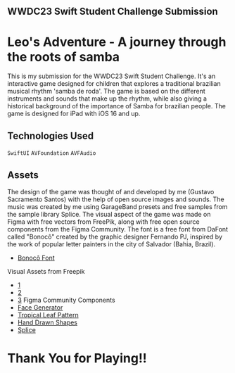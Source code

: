 ##  WWDC23 Swift Student Challenge Submission
# Leo's Adventure - A journey through the roots of samba

This is my submission for the WWDC23 Swift Student Challenge. It's an interactive game designed for children that explores a traditional brazilian musical rhythm 'samba de roda'. The game is based on the different instruments and sounds that make up the rhythm, while also giving a historical background of the importance of Samba for brazilian people. The game is designed for iPad with iOS 16 and up.

## Technologies Used
`SwiftUI` `AVFoundation` `AVFAudio`

## Assets
The design of the game was thought of and developed by me (Gustavo Sacramento Santos) with the help of open source images and sounds. The music was created by me using GarageBand presets and free samples from the sample library Splice. The visual aspect of the game was made on Figma with free vectors from FreePik, along with free open source components from the Figma Community. The font is a free font from DaFont called "Bonocô" created by the graphic designer Fernando PJ,  inspired by the work of popular letter painters in the city of Salvador (Bahia, Brazil).

* [Bonocô Font](https://www.dafont.com/pt/bonoco.font)

Visual Assets from Freepik
 * [1](https://www.freepik.com/free-vector/white-dish-utensils-set-vector-illustration_3450203.htm#page=2&query=plate%20and%20knife%20cartoon&position=3&from_view=search&track=ais)
* [2](https://www.freepik.com/free-vector/hand-drawn-flat-cuba-travel-illustration_26293885.htm#page=6&query=Desenho%20bahia&position=3&from_view=search&track=ais)
* [3](https://www.freepik.com/free-vector/brazilian-carnival-elements-background_3916267.htm#query=samba%20instruments&position=1&from_view=search&track=ais)
Figma Community Components
* [Face Generator](https://www.figma.com/community/file/986078800058673824)
* [Tropical Leaf Pattern](https://www.figma.com/community/file/840393233930880284/Tropical-leaf-pattern)
* [Hand Drawn Shapes](https://www.figma.com/community/file/1051122345049656000)
* [Splice](https://splice.com/home)

# Thank You for Playing!!
